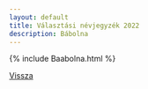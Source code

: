 ```yaml
---
layout: default
title: Választási névjegyzék 2022
description: Bábolna
---
```


{% include Baabolna.html %}

[Vissza](./)